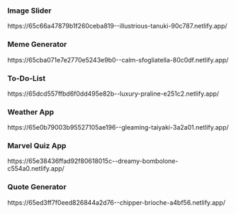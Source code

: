 <h3>Image Slider</h3>
https://65c66a47879b1f260ceba819--illustrious-tanuki-90c787.netlify.app/
<br>
<h3>Meme Generator</h3>
https://65cba071e7e2770e5243e9b0--calm-sfogliatella-80c0df.netlify.app/
<br>
<h3>To-Do-List</h3>
https://65dcd557ffbd6f0dd495e82b--luxury-praline-e251c2.netlify.app/
<br>
<h3>Weather App</h3>
https://65e0b79003b95527105ae196--gleaming-taiyaki-3a2a01.netlify.app/
<br>
<h3> Marvel Quiz App</h3>
https://65e38436ffad92f80618015c--dreamy-bombolone-c554a0.netlify.app/
<br>
<h3>Quote Generator</h3>
https://65ed3ff7f0eed826844a2d76--chipper-brioche-a4bf56.netlify.app/
